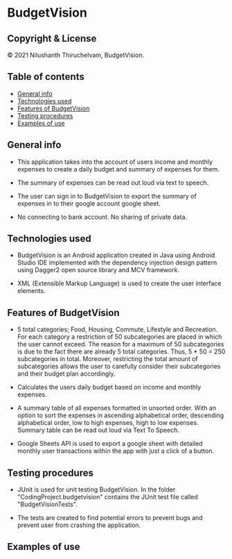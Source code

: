 # BudgetVision 

## Copyright & License 
© 2021 Nilushanth Thiruchelvam, BudgetVision.

## Table of contents
- [General info](#general-info)
- [Technologies used](#technologies-used)
- [Features of BudgetVision](#features-of-budgetvision)
- [Testing procedures](#testing-procedures)
- [Examples of use](#examples-of-use)

## General info
- This application takes into the account of users income and monthly expenses to create a daily budget and summary of expenses for them. 

- The summary of expenses can be read out loud via text to speech.

- The user can sign in to BudgetVision to export the summary of expenses in to their google account google sheet. 

- No connecting to bank account. No sharing of private data. 


## Technologies used
- BudgetVision is an Android application created in Java using Android Studio IDE implemented with the dependency injection design pattern using Dagger2 open source library and MCV framework.

- XML (Extensible Markup Language) is used to create the user interface elements.

## Features of BudgetVision
- 5 total categories; Food, Housing, Commute, Lifestyle and Recreation. For each category a restriction of 50 subcategories are placed in which the user cannot exceed. The reason for a maximum of 50 subcategories is due to the fact there are already 5 total categories. Thus, 5 * 50 = 250 subcategories in total. Moreover, restricting the total amount of subcategories allows the user to carefully consider their subcategories and their budget plan accordingly. 

- Calculates the users daily budget based on income and monthly expenses.

- A summary table of all expenses formatted in unsorted order. With an option to sort the expenses in ascending alphabetical order, descending alphabetical order, low to high expenses, high to low expenses. Summary table can be read out loud via Text To Speech. 

- Google Sheets API is used to export a google sheet with detailed monthly user transactions within the app with just a click of a button. 

## Testing procedures
- JUnit is used for unit testing BudgetVision. In the folder "CodingProject.budgetvision" contains the JUnit test file called "BudgetVisionTests". 

- The tests are created to find potential errors to prevent bugs and prevent user from crashing the application.

## Examples of use

